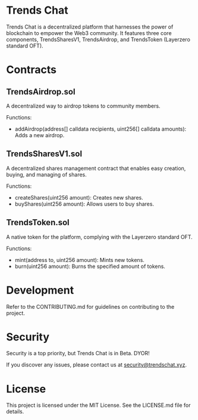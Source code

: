 # Trends Chat
Trends Chat is a decentralized platform that harnesses the power of blockchain to empower the Web3 community. It features three core components, TrendsSharesV1, TrendsAirdrop, and TrendsToken (Layerzero standard OFT).

# Contracts
## TrendsAirdrop.sol
A decentralized way to airdrop tokens to community members.

Functions:
- addAirdrop(address[] calldata recipients, uint256[] calldata amounts): Adds a new airdrop.

## TrendsSharesV1.sol
A decentralized shares management contract that enables easy creation, buying, and managing of shares.

Functions:
- createShares(uint256 amount): Creates new shares.
- buyShares(uint256 amount): Allows users to buy shares.

## TrendsToken.sol
A native token for the platform, complying with the Layerzero standard OFT.

Functions:
- mint(address to, uint256 amount): Mints new tokens.
- burn(uint256 amount): Burns the specified amount of tokens.

# Development
Refer to the CONTRIBUTING.md for guidelines on contributing to the project.

# Security
Security is a top priority, but Trends Chat is in Beta. DYOR!

If you discover any issues, please contact us at security@trendschat.xyz.

# License
This project is licensed under the MIT License. See the LICENSE.md file for details.